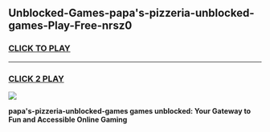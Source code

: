 
## Unblocked-Games-papa's-pizzeria-unblocked-games-Play-Free-nrsz0
<h3>
<a href="https://premium76.site?title=papa's-pizzeria-unblocked-games&ref=23A">CLICK TO PLAY</a></h3>
<hr>

<h3>
<a href="https://premium76.site?title=papa's-pizzeria-unblocked-games&ref=23A">CLICK 2 PLAY</a>
  
</h3>

<a href="https://premium76.site?title=papa's-pizzeria-unblocked-games&ref=23A"><img src="https://clearcache.store/games.png"></a>


**papa's-pizzeria-unblocked-games games unblocked: Your Gateway to Fun and Accessible Online Gaming**
